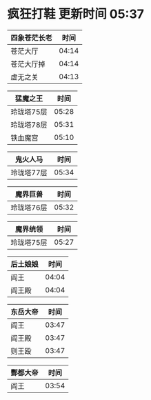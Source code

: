 # 疯狂打鞋 更新时间 05:37

| 四象苍茫长老   | 时间    |
|--------|-------|
| 苍茫大厅 | 04:14 |
| 苍茫大厅掉 | 04:14 |
| 虚无之关 | 04:13 |

| 猛魔之王   | 时间    |
|--------|-------|
| 玲珑塔75层 | 05:28 |
| 玲珑塔78层 | 05:31 |
| 铁血魔宫 | 05:10 |

| 鬼火人马   | 时间    |
|--------|-------|
| 玲珑塔77层 | 05:34 |

| 魔界巨兽   | 时间    |
|--------|-------|
| 玲珑塔76层 | 05:32 |

| 魔界统领   | 时间    |
|--------|-------|
| 玲珑塔75层 | 05:27 |

| 后土娘娘   | 时间    |
|--------|-------|
| 阎王 | 04:04 |
| 阎王殿 | 04:04 |

| 东岳大帝   | 时间    |
|--------|-------|
| 阎王 | 03:47 |
| 阎王殿 | 03:47 |
| 则王殴 | 03:47 |

| 酆都大帝   | 时间    |
|--------|-------|
| 阎王 | 03:54 |